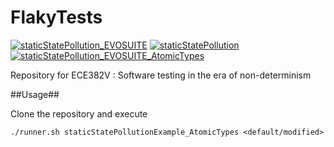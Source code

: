 # FlakyTests
[![staticStatePollution_EVOSUITE](https://github.com/1sand0s/FlakyTests/actions/workflows/staticStatePollution_EVOSUITE.yml/badge.svg)](https://github.com/1sand0s/FlakyTests/actions/workflows/staticStatePollution_EVOSUITE.yml)
[![staticStatePollution](https://github.com/1sand0s/FlakyTests/actions/workflows/staticStatePollution.yml/badge.svg)](https://github.com/1sand0s/FlakyTests/actions/workflows/staticStatePollution.yml)
[![staticStatePollution_EVOSUITE_AtomicTypes](https://github.com/1sand0s/FlakyTests/actions/workflows/staticStatePollution_EVOSUITE_AtomicTypes.yml/badge.svg)](https://github.com/1sand0s/FlakyTests/actions/workflows/staticStatePollution_EVOSUITE_AtomicTypes.yml)

Repository for ECE382V : Software testing in the era of non-determinism

##Usage##

Clone the repository and execute
```
./runner.sh staticStatePollutionExample_AtomicTypes <default/modified>
```